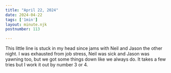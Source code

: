 ```yaml
---
title: "April 22, 2024"
date: 2024-04-22
tags: ['1min']
layout: minute.njk
postnumber: 113

---
```


This little line is stuck in my head since jams with Neil and Jason the other night. I was exhausted from job stress, Neil was sick and Jason was yawning too, but we got some things down like we always do. It takes a few tries but I work it out by number 3 or 4.